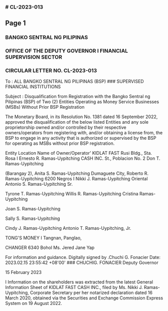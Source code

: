 ### # CL-2023-013

## Page 1

### BANGKO SENTRAL NG PILIPINAS

### OFFICE OF THE DEPUTY GOVERNOR I FINANCIAL SUPERVISION SECTOR

### CIRCULAR LETTER NO. CL-2023-013

To : ALL BANGKO SENTRAL NG PILIPINAS (BSP) ### SUPERVISED FINANCIAL INSTITUTIONS

Subject : Disqualification from Registration with the Bangko Sentral ng Pilipinas (BSP) of Two (2) Entities Operating as Money Service Businesses (MSBs) Without Prior BSP Registration

The Monetary Board, in its Resolution No. 1381 dated 16 September 2022, approved the disqualification of the below listed Entities and any sole proprietorship owned and/or controlled by their respective owners/operators from registering with, and/or obtaining a license from, the BSP to engage in any activity that is authorized or supervised by the BSP for operating as MSBs without prior BSP registration.

Entity Location Name of Owner/Operator’ KIDLAT FAST Rusi Bldg., Sta. Rosa I Ernesto R. Ramas-Uypitching CASH INC. St., Poblacion No. 2 Don T. Ramas-Uypitching

(Barangay 2), Anita S. Ramas-Uypitching Dumaguete City, Roberto R. Ramas-Uypitching 6200 Negros I Nikki J. Ramas-Uypitching Oriental Antonio S. Ramas-Uypitching Sr.

Tyrone T. Ramas-Uypitching Willis R. Ramas-Uypitching Cristina Ramas-Uypitching

Joan S. Ramas-Uypitching

Sally S. Ramas-Uypitching

Cindy J. Ramas-Uypitching Antonio T. Ramas-Uypitching, Jr.

TONG'S MONEY I Tangnan, Panglao,

CHANGER 6340 Bohol Ms. Jered Jane Yap

For information and guidance. Digitally signed by .Chuchi G. Fonacier Date: 2023.02.15 23:55:42 +08'00' ### CHUCHIG. FONACIER Deputy Governor

15 February 2023

I Information on the shareholders was extracted from the latest General Information Sheet of KIDLAT FAST CASH INC., filed by Ms. Nikki J. Ramas-Uypitching, Corporate Secretary per her notarized declaration dated 16 March 2020, obtained via the Securities and Exchange Commission Express System on 19 August 2022. 